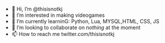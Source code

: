 - 👋 Hi, I’m @thisisnotkj
- 👀 I’m interested in making videogames
- 🌱 I’m currently learninG: Python, Lua, MYSQL,HTML, CSS, JS
- 💞️ I’m looking to collaborate on *nothing* at the moment
- 📫 How to reach me twitter.com/thisisnotkj

<!---
thisisnotkj/thisisnotkj is a ✨ special ✨ repository because its `README.md` (this file) appears on your GitHub profile.
You can click the Preview link to take a look at your changes.
--->

